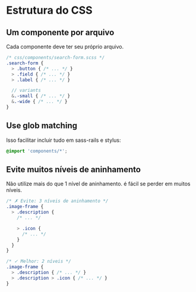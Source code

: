 # Estrutura do CSS

## Um componente por arquivo
Cada componente deve ter seu próprio arquivo.

  ```scss
  /* css/components/search-form.scss */
  .search-form {
    > .button { /* ... */ }
    > .field { /* ... */ }
    > .label { /* ... */ }

    // variants
    &.-small { /* ... */ }
    &.-wide { /* ... */ }
  }
  ```

## Use glob matching
Isso facilitar incluir tudo em sass-rails e stylus:

  ```scss
  @import 'components/*';
  ```

## Evite muitos níveis de aninhamento
Não utilize mais do que 1 nível de aninhamento. é fácil se perder em muitos níveis.

  ```scss
  /* ✗ Evite: 3 níveis de aninhamento */
  .image-frame {
    > .description {
      /* ... */

      > .icon {
        /* ... */
      }
    }
  }

  /* ✓ Melhor: 2 níveis */
  .image-frame {
    > .description { /* ... */ }
    > .description > .icon { /* ... */ }
  }
  ```
